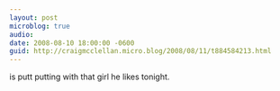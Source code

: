 ```yaml
---
layout: post
microblog: true
audio: 
date: 2008-08-10 18:00:00 -0600
guid: http://craigmcclellan.micro.blog/2008/08/11/t884584213.html
---
```

is putt putting with that girl he likes tonight.
